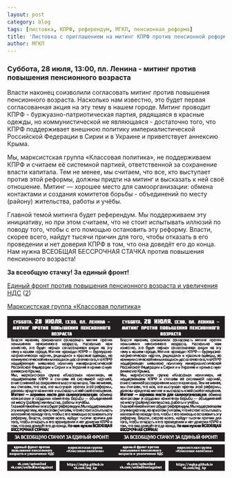 ```yaml
---
layout: post
category: blog
tags: [листовка, КПРФ, референдум, МГКП, пенсионная_реформа]
title: 'Листовка с приглашением на митинг КПРФ против пенсионной реформы 28 июля'
author: МГКП
---
```


### Суббота, 28 июля, 13:00, пл. Ленина - митинг против повышения пенсионного возраста

Власти наконец соизволили согласовать митинг против повышения пенсионного возраста. Насколько нам известно, это будет первая согласованная акция на эту тему в нашем городе. Митинг проводит КПРФ - буржуазно-патриотическая партия, рядящаяся в красные одежды, но коммунистической не являющаяся - достаточно того, что КПРФ поддерживает внешнюю политику империалистической Российской Федерации в Сирии и в Украине и приветствует аннексию Крыма.

Мы, марксистская группа «Классовая политика», не поддерживаем КПРФ и считаем её системной партией, ответственной за сохранение власти капитала. Тем не менее, мы считаем, что все, кто выступает против этой реформы, должны придти на митинг и высказать к ней своё отношение. Митинг — хорошее место для самоорганизации: обмена контактами и создания комитетов борьбы - объединений по месту (району) жительства, работы и учёбы.

Главной темой митинга будет референдум. Мы поддерживаем эту инициативу, но при этом считаем, что не стоит испытывать иллюзий по поводу того, чтобы с его помощью остановить эту реформу. Власти, скорее всего, найдут тысячи причин для того, чтобы отказать в его проведении и нет доверия КПРФ в том, что она доведёт его до конца. Нам нужна ВСЕОБЩАЯ БЕССРОЧНАЯ СТАЧКА против повышения пенсионного возраста!

**За всеобщую стачку! За единый фронт!**

[Единый фронт против повышения пенсионного возраста и увеличения НДС](vk.com/spbunited)
([2](vk.com/unitedfrontagainst))

[Марксистская группа «Классовая политика»](https://mgkp.github.io)

![изображение: Листовка МГКП с приглашением на митинг КПРФ против пенсионной реформы 28 июля](/images/leaflet20180721.jpg)
